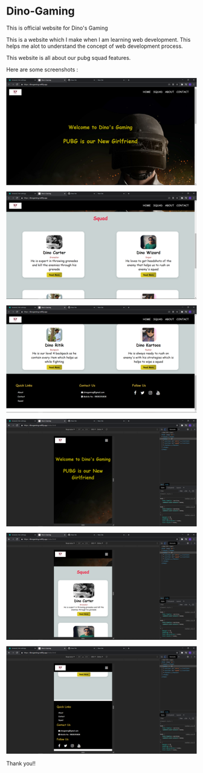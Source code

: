 # Dino-Gaming
This is official website for Dino's Gaming

This is a website which I make when I am learning web development. This helps me alot to understand the concept of web development process.

This website is all about our pubg squad features.

Here are some screenshots : 

![alt text](https://github.com/Kartik1411/Dino-Gaming/blob/main/images/screenShots/Screenshot%20(476).png)

![alt text](https://github.com/Kartik1411/Dino-Gaming/blob/master/images/screenShots/Screenshot%20(477).png)

![alt text](https://github.com/Kartik1411/Dino-Gaming/blob/master/images/screenShots/Screenshot%20(478).png)

![alt text](https://github.com/Kartik1411/Dino-Gaming/blob/master/images/screenShots/Screenshot%20(479).png)

![alt text](https://github.com/Kartik1411/Dino-Gaming/blob/master/images/screenShots/Screenshot%20(480).png)

![alt text](https://github.com/Kartik1411/Dino-Gaming/blob/master/images/screenShots/Screenshot%20(481).png)



Thank you!!
